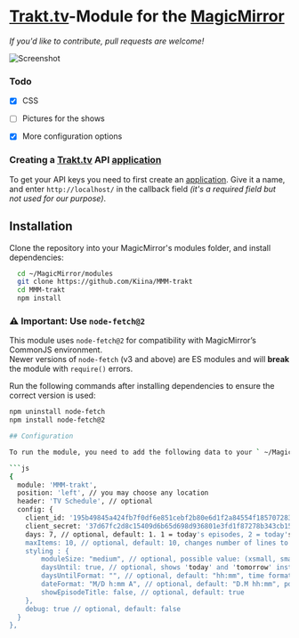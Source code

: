 # [Trakt.tv]-Module for the [MagicMirror](https://github.com/MichMich/MagicMirror/)
_If you'd like to contribute, pull requests are welcome!_

![Screenshot](screenshot.png)

### Todo

- [x] CSS
- [ ] Pictures for the shows
- [x] More configuration options


### Creating a [Trakt.tv] API [application]

To get your API keys you need to first create an [application]. Give it a name, and enter `http://localhost/` in the callback field _(it's a required field but not used for our purpose)_.


## Installation

Clone the repository into your MagicMirror's modules folder, and install dependencies:

```sh
  cd ~/MagicMirror/modules
  git clone https://github.com/Kiina/MMM-trakt
  cd MMM-trakt
  npm install
```

### ⚠️ Important: Use `node-fetch@2`

This module uses `node-fetch@2` for compatibility with MagicMirror’s CommonJS environment.  
Newer versions of `node-fetch` (v3 and above) are ES modules and will **break** the module with `require()` errors.

Run the following commands after installing dependencies to ensure the correct version is used:

```sh
npm uninstall node-fetch
npm install node-fetch@2

## Configuration

To run the module, you need to add the following data to your ` ~/MagicMirror/config/config.js` file:

```js
{
  module: 'MMM-trakt',
  position: 'left', // you may choose any location
  header: 'TV Schedule', // optional
  config: {
    client_id: '195b49845a424fb7f0df6e851cebf2b80e6d1f2a84554f18570728374aa92822',
    client_secret: '37d67fc2d8c15409d6b65d698d936801e3fd1f87278b343cb155fe51c854a40a',
    days: 7, // optional, default: 1. 1 = today's episodes, 2 = today's and tomorrow's, 3 = etc...
    maxItems: 10, // optional, default: 10, changes number of lines to display
    styling : {
        moduleSize: "medium", // optional, possible value: (xsmall, small, medium, large, xlarge), default: s>
        daysUntil: true, // optional, shows 'today' and 'tomorrow' insted of date, default: false
        daysUntilFormat: "", // optional, default: "hh:mm", time format after 'today'. Leave empty ("") to hi>
        dateFormat: "M/D h:mm A", // optional, default: "D.M hh:mm", possible values: https://momentjs.com/do>
        showEpisodeTitle: false, // optional, default: true
    },
    debug: true // optional, default: false
  }
},

```

[Trakt.tv]:(https://trakt.tv/)
[application]: (https://trakt.tv/oauth/applications/new)
